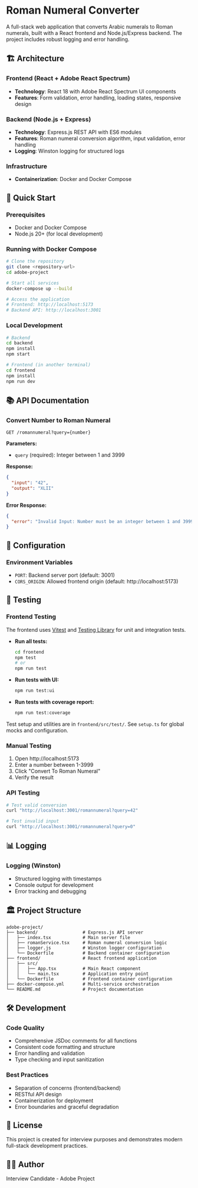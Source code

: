 # Roman Numeral Converter

A full-stack web application that converts Arabic numerals to Roman numerals, built with a React frontend and Node.js/Express backend. The project includes robust logging and error handling.

## 🏗️ Architecture

### Frontend (React + Adobe React Spectrum)
- **Technology**: React 18 with Adobe React Spectrum UI components
- **Features**: Form validation, error handling, loading states, responsive design

### Backend (Node.js + Express)
- **Technology**: Express.js REST API with ES6 modules
- **Features**: Roman numeral conversion algorithm, input validation, error handling
- **Logging**: Winston logging for structured logs

### Infrastructure
- **Containerization**: Docker and Docker Compose

## 🚀 Quick Start

### Prerequisites
- Docker and Docker Compose
- Node.js 20+ (for local development)

### Running with Docker Compose
```bash
# Clone the repository
git clone <repository-url>
cd adobe-project

# Start all services
docker-compose up --build

# Access the application
# Frontend: http://localhost:5173
# Backend API: http://localhost:3001
```

### Local Development
```bash
# Backend
cd backend
npm install
npm start

# Frontend (in another terminal)
cd frontend
npm install
npm run dev
```

## 📚 API Documentation

### Convert Number to Roman Numeral
```http
GET /romannumeral?query={number}
```

**Parameters:**
- `query` (required): Integer between 1 and 3999

**Response:**
```json
{
  "input": "42",
  "output": "XLII"
}
```

**Error Response:**
```json
{
  "error": "Invalid Input: Number must be an integer between 1 and 3999"
}
```

## 🔧 Configuration

### Environment Variables
- `PORT`: Backend server port (default: 3001)
- `CORS_ORIGIN`: Allowed frontend origin (default: http://localhost:5173)

## 🧪 Testing

### Frontend Testing
The frontend uses [Vitest](https://vitest.dev/) and [Testing Library](https://testing-library.com/docs/react-testing-library/intro/) for unit and integration tests.

- **Run all tests:**
  ```bash
  cd frontend
  npm test
  # or
  npm run test
  ```
- **Run tests with UI:**
  ```bash
  npm run test:ui
  ```
- **Run tests with coverage report:**
  ```bash
  npm run test:coverage
  ```

Test setup and utilities are in `frontend/src/test/`. See `setup.ts` for global mocks and configuration.

### Manual Testing
1. Open http://localhost:5173
2. Enter a number between 1-3999
3. Click "Convert To Roman Numeral"
4. Verify the result

### API Testing
```bash
# Test valid conversion
curl "http://localhost:3001/romannumeral?query=42"

# Test invalid input
curl "http://localhost:3001/romannumeral?query=0"
```

## 📊 Logging

### Logging (Winston)
- Structured logging with timestamps
- Console output for development
- Error tracking and debugging

## 🏛️ Project Structure

```
adobe-project/
├── backend/                 # Express.js API server
│   ├── index.tsx            # Main server file
│   ├── romanService.tsx     # Roman numeral conversion logic
│   ├── logger.js            # Winston logger configuration
│   └── Dockerfile           # Backend container configuration
├── frontend/                # React frontend application
│   ├── src/
│   │   ├── App.tsx          # Main React component
│   │   └── main.tsx         # Application entry point
│   └── Dockerfile           # Frontend container configuration
├── docker-compose.yml       # Multi-service orchestration
└── README.md                # Project documentation
```

## 🛠️ Development

### Code Quality
- Comprehensive JSDoc comments for all functions
- Consistent code formatting and structure
- Error handling and validation
- Type checking and input sanitization

### Best Practices
- Separation of concerns (frontend/backend)
- RESTful API design
- Containerization for deployment
- Error boundaries and graceful degradation

## 📝 License

This project is created for interview purposes and demonstrates modern full-stack development practices.

## 👨‍💻 Author

Interview Candidate - Adobe Project 
